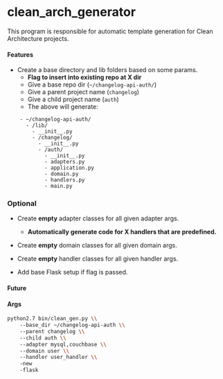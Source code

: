 # clean_arch_generator

This program is responsible for automatic template generation for Clean Architecture projects.

#### Features
- Create a base directory and lib folders based on some params.
  - **Flag to insert into existing repo at X dir**
  - Give a base repo dir (`~/changelog-api-auth/`)
  - Give a parent project name (`changelog`)
  - Give a child project name (`auth`)
  - The above will generate:

```
    - ~/changelog-api-auth/
      - /lib/
        - __init__.py
        - /changelog/
          - __init__.py
          - /auth/
            - __init__.py
            - adapters.py
            - application.py
            - domain.py
            - handlers.py
            - main.py

```
### Optional
- Create **empty** adapter classes for all given adapter args.
  - **Automatically generate code for X handlers that are predefined.**

- Create **empty** domain classes for all given domain args.

- Create **empty** handler classes for all given handler args.

- Add base Flask setup if flag is passed.

#### Future

#### Args

```bash
python2.7 bin/clean_gen.py \\
    --base_dir ~/changelog-api-auth \\
    --parent changelog \\
    --child auth \\
    --adapter mysql,couchbase \\
    --domain user \\
    --handler user_handler \\
    -new
    -flask
```
